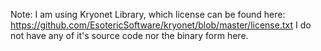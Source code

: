 Note: 
	I am using Kryonet Library, which license can be found here: https://github.com/EsotericSoftware/kryonet/blob/master/license.txt
	I do not have any of it's source code nor the binary form here.